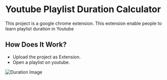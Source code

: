 # Youtube Playlist Duration Calculator

This project is a google chrome extension. 
This extension enable people to learn playlist duration in Youtube

## How Does It Work?
 - Upload the project as Extension.
 - Open a playlist on youtube.

![Duration Image](https://user-images.githubusercontent.com/41094010/158079064-6e05bfc4-0cb7-4c84-a0e1-667113b2d38e.png)

